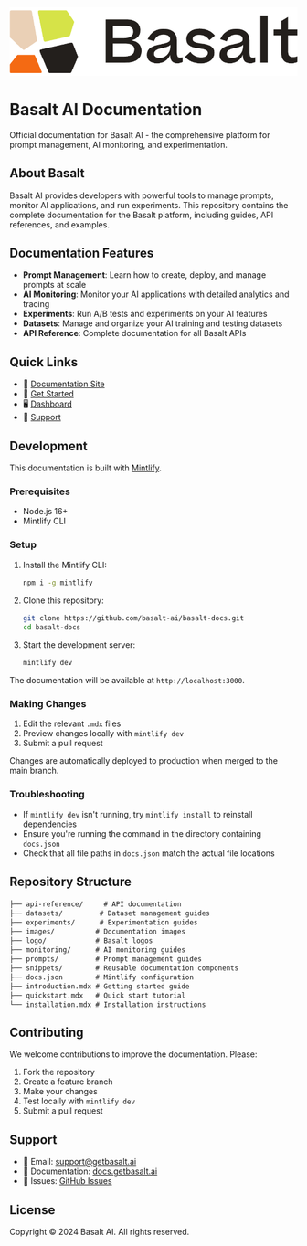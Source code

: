 <p align="center">
  <img src="logo/logo_readme.png?raw=true" alt="Basalt logo"/>
</p>

# Basalt AI Documentation

Official documentation for Basalt AI - the comprehensive platform for prompt management, AI monitoring, and experimentation.

## About Basalt

Basalt AI provides developers with powerful tools to manage prompts, monitor AI applications, and run experiments. This repository contains the complete documentation for the Basalt platform, including guides, API references, and examples.

## Documentation Features

- **Prompt Management**: Learn how to create, deploy, and manage prompts at scale
- **AI Monitoring**: Monitor your AI applications with detailed analytics and tracing
- **Experiments**: Run A/B tests and experiments on your AI features
- **Datasets**: Manage and organize your AI training and testing datasets
- **API Reference**: Complete documentation for all Basalt APIs

## Quick Links

- 📖 [Documentation Site](https://docs.getbasalt.ai)
- 🚀 [Get Started](https://docs.getbasalt.ai/quickstart)
- 🖥️ [Dashboard](https://app.getbasalt.ai)
- 📧 [Support](mailto:support@getbasalt.ai)

## Development

This documentation is built with [Mintlify](https://mintlify.com).

### Prerequisites

- Node.js 16+
- Mintlify CLI

### Setup

1. Install the Mintlify CLI:
   ```bash
   npm i -g mintlify
   ```

2. Clone this repository:
   ```bash
   git clone https://github.com/basalt-ai/basalt-docs.git
   cd basalt-docs
   ```

3. Start the development server:
   ```bash
   mintlify dev
   ```

The documentation will be available at `http://localhost:3000`.

### Making Changes

1. Edit the relevant `.mdx` files
2. Preview changes locally with `mintlify dev`
3. Submit a pull request

Changes are automatically deployed to production when merged to the main branch.

### Troubleshooting

- If `mintlify dev` isn't running, try `mintlify install` to reinstall dependencies
- Ensure you're running the command in the directory containing `docs.json`
- Check that all file paths in `docs.json` match the actual file locations

## Repository Structure

```
├── api-reference/     # API documentation
├── datasets/         # Dataset management guides
├── experiments/      # Experimentation guides
├── images/          # Documentation images
├── logo/            # Basalt logos
├── monitoring/      # AI monitoring guides
├── prompts/         # Prompt management guides
├── snippets/        # Reusable documentation components
├── docs.json        # Mintlify configuration
├── introduction.mdx # Getting started guide
├── quickstart.mdx   # Quick start tutorial
└── installation.mdx # Installation instructions
```

## Contributing

We welcome contributions to improve the documentation. Please:

1. Fork the repository
2. Create a feature branch
3. Make your changes
4. Test locally with `mintlify dev`
5. Submit a pull request

## Support

- 📧 Email: [support@getbasalt.ai](mailto:support@getbasalt.ai)
- 📖 Documentation: [docs.getbasalt.ai](https://docs.getbasalt.ai)
- 🐛 Issues: [GitHub Issues](https://github.com/basalt-ai/basalt-docs/issues)

## License

Copyright © 2024 Basalt AI. All rights reserved.
